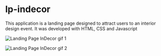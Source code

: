 # lp-indecor

This application is a landing page designed to attract users to an interior design event. It was developed with HTML, CSS and Javascript

![Landing Page InDecor gif 1](./.github/lp-indecor-gif-1.gif 'Landing Page InDecor gif 1')

![Landing Page InDecor gif 2](./.github/lp-indecor-gif-2.gif 'Landing Page InDecor gif 2')
